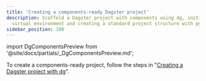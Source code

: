 ```yaml
---
title: 'Creating a components-ready Dagster project'
description: Scaffold a Dagster project with components using dg, initializing a
  virtual environment and creating a standard project structure with pyproject.
sidebar_position: 100
---
```


import DgComponentsPreview from '@site/docs/partials/\_DgComponentsPreview.md';

<DgComponentsPreview />

To create a components-ready project, follow the steps in "[Creating a Dagster project with dg](/guides/labs/dg/creating-a-project)".